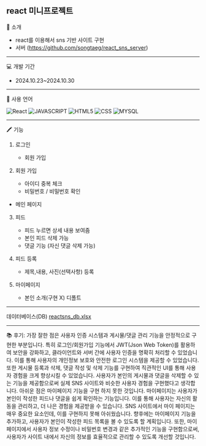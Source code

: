 react 미니프로젝트
--
🔔 소개
+ react를 이용해서 sns 기반 사이트 구현
+ 서버 (https://github.com/songtaeg/react_sns_server)
---
💻 개발 기간
+ 2024.10.23~2024.10.30
---
🚀 사용 언어

![React](https://img.shields.io/badge/react-%2320232a.svg?style=for-the-badge&logo=react&logoColor=%2361DAFB)
![JAVASCRIPT](https://img.shields.io/badge/JavaScript-F7DF1E?style=for-the-badge&logo=JavaScript&logoColor=white)
![HTML5](https://img.shields.io/badge/HTML5-E34F26?style=for-the-badge&logo=html5&logoColor=white)
![CSS](https://img.shields.io/badge/CSS-239120?&style=for-the-badge&logo=css3&logoColor=white)
![MYSQL](https://img.shields.io/badge/MySQL-4285F4?style=for-the-badge&logo=mysql&logoColor=white)

---
🖍 기능
    
1. 로그인
   + 회원 가입

2. 회원 가입
   + 아이디 중복 체크
   + 비밀번호 / 비밀번호 확인
     
- 메인 페이지
3. 피드
   + 피드 누르면 상세 내용 보여줌
   + 본인 피드 삭제 가능
   + 댓글 기능 (자신 댓글 삭제 가능)

4. 피드 등록
   + 제목,내용, 사진(선택사항) 등록 
     
5. 마이페이지
   + 본인 소개(구현 X) 디폴트

---
데이터베이스(DB)
[reactsns_db.xlsx](https://github.com/user-attachments/files/17568152/reactsns_db.xlsx)


---
📚 후기: 
가장 잘한 점은 사용자 인증 시스템과 게시물/댓글 관리 기능을 안정적으로 구현한 부분입니다. 특히 로그인/회원가입 기능에서 JWT(Json Web Token)를 활용하여 보안을 강화하고, 클라이언트와 서버 간에 사용자 인증을 명확히 처리할 수 있었습니다. 이를 통해 사용자의 개인정보 보호와 안전한 로그인 시스템을 제공할 수 있었습니다. 또한 게시물 등록과 삭제, 댓글 작성 및 삭제 기능를 구현하여 직관적인 UI를 통해 사용자 경험을 크게 향상시킬 수 있었습니다. 사용자가 본인의 게시물과 댓글을 삭제할 수 있는 기능을 제공함으로써 실제 SNS 사이트와 비슷한 사용자 경험을 구현했다고 생각합니다.
아쉬운 점은 마이페이지 기능을 구현 하지 못한 것입니다. 마이페이지는 사용자가 본인이 작성한 피드나 댓글을 쉽게 확인하는 기능입니다. 이를 통해 사용자는 자신의 활동을 관리하고, 더 나은 경험을 제공받을 수 있습니다. SNS 사이트에서 마이 페이지는 매우 중요한 요소인데, 이를 구현하지 못해 아쉬웠습니다. 향후에는 마이페이지 기능을 추가하고, 사용자가 본인이 작성한 피드 목록을 볼 수 있도록 할 계획입니다. 또한, 마이페이지에서 사용자 정보 수정이나 비밀번호 변경과 같은 추가적인 기능을 구현함으로써, 사용자가 사이트 내에서 자신의 정보를 효율적으로 관리할 수 있도록 개선할 것입니다.

